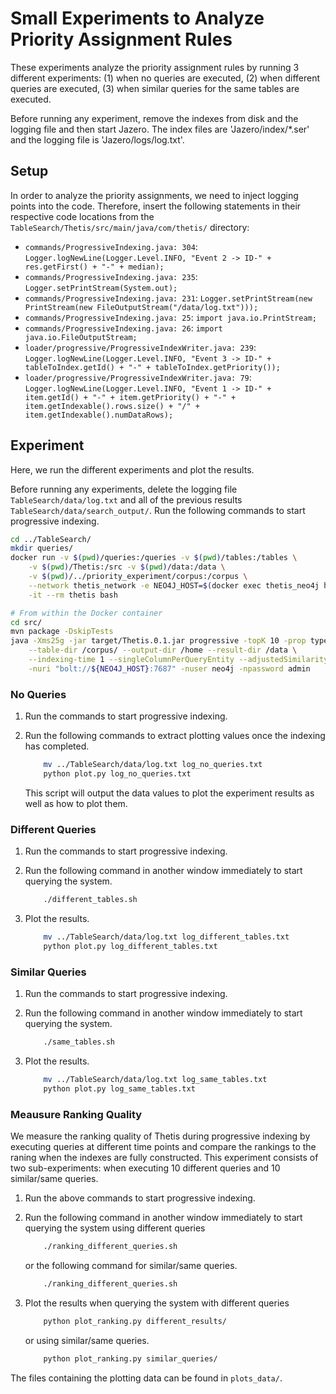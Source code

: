# Small Experiments to Analyze Priority Assignment Rules
These experiments analyze the priority assignment rules by running 3 different experiments:
(1) when no queries are executed,
(2) when different queries are executed,
(3) when similar queries for the same tables are executed.

Before running any experiment, remove the indexes from disk and the logging file and then start Jazero.
The index files are 'Jazero/index/*.ser' and the logging file is 'Jazero/logs/log.txt'.

## Setup
In order to analyze the priority assignments, we need to inject logging points into the code.
Therefore, insert the following statements in their respective code locations from the `TableSearch/Thetis/src/main/java/com/thetis/` directory:

- `commands/ProgressiveIndexing.java: 304`: `Logger.logNewLine(Logger.Level.INFO, "Event 2 -> ID-" + res.getFirst() + "-" + median);`
- `commands/ProgressiveIndexing.java: 235`: `Logger.setPrintStream(System.out);`
- `commands/ProgressiveIndexing.java: 231`: `Logger.setPrintStream(new PrintStream(new FileOutputStream("/data/log.txt")));`
- `commands/ProgressiveIndexing.java: 25`: `import java.io.PrintStream;`
- `commands/ProgressiveIndexing.java: 26`: `import java.io.FileOutputStream;`
- `loader/progressive/ProgressiveIndexWriter.java: 239`: `Logger.logNewLine(Logger.Level.INFO, "Event 3 -> ID-" + tableToIndex.getId() + "-" + tableToIndex.getPriority());`
- `loader/progressive/ProgressiveIndexWriter.java: 79`: `Logger.logNewLine(Logger.Level.INFO, "Event 1 -> ID-" + item.getId() + "-" + item.getPriority() + "-" + item.getIndexable().rows.size() + "/" + item.getIndexable().numDataRows);`

## Experiment
Here, we run the different experiments and plot the results.

Before running any experiments, delete the logging file `TableSearch/data/log.txt` and all of the previous results `TableSearch/data/search_output/`.
Run the following commands to start progressive indexing.

```bash
cd ../TableSearch/
mkdir queries/
docker run -v $(pwd)/queries:/queries -v $(pwd)/tables:/tables \
    -v $(pwd)/Thetis:/src -v $(pwd)/data:/data \
    -v $(pwd)/../priority_experiment/corpus:/corpus \
    --network thetis_network -e NEO4J_HOST=$(docker exec thetis_neo4j hostname -I) \
    -it --rm thetis bash

# From within the Docker container
cd src/
mvn package -DskipTests
java -Xms25g -jar target/Thetis.0.1.jar progressive -topK 10 -prop types \
    --table-dir /corpus/ --output-dir /home --result-dir /data \
    --indexing-time 1 --singleColumnPerQueryEntity --adjustedSimilarity --useMaxSimilarityPerColumn \
    -nuri "bolt://${NEO4J_HOST}:7687" -nuser neo4j -npassword admin
```

### No Queries
1. Run the commands to start progressive indexing.

2. Run the following commands to extract plotting values once the indexing has completed.

    ```bash
        mv ../TableSearch/data/log.txt log_no_queries.txt
        python plot.py log_no_queries.txt
    ```

    This script will output the data values to plot the experiment results as well as how to plot them.

### Different Queries
1. Run the commands to start progressive indexing.

2. Run the following command in another window immediately to start querying the system.

    ```bash
        ./different_tables.sh
    ```

3. Plot the results.

    ```bash
        mv ../TableSearch/data/log.txt log_different_tables.txt
        python plot.py log_different_tables.txt
    ```

### Similar Queries
1. Run the commands to start progressive indexing.

2. Run the following command in another window immediately to start querying the system.

    ```bash
        ./same_tables.sh
    ```

3. Plot the results.

    ```bash
        mv ../TableSearch/data/log.txt log_same_tables.txt
        python plot.py log_same_tables.txt
    ```

### Meausure Ranking Quality
We measure the ranking quality of Thetis during progressive indexing by executing queries at different time points and compare the rankings to the raning when the indexes are fully constructed.
This experiment consists of two sub-experiments: when executing 10 different queries and 10 similar/same queries.

1. Run the above commands to start progressive indexing.

2. Run the following command in another window immediately to start querying the system using different queries

    ```bash
        ./ranking_different_queries.sh
    ```

    or the following command for similar/same queries.

    ```bash
        ./ranking_different_queries.sh
    ```

3. Plot the results when querying the system with different queries

    ```bash
        python plot_ranking.py different_results/
    ```

    or using similar/same queries.

    ```bash
        python plot_ranking.py similar_queries/
    ```

The files containing the plotting data can be found in `plots_data/`.
